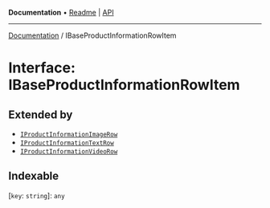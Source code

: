 **Documentation** • [Readme](../README.md) \| [API](../globals.md)

***

[Documentation](../README.md) / IBaseProductInformationRowItem

# Interface: IBaseProductInformationRowItem

## Extended by

- [`IProductInformationImageRow`](IProductInformationImageRow.md)
- [`IProductInformationTextRow`](IProductInformationTextRow.md)
- [`IProductInformationVideoRow`](IProductInformationVideoRow.md)

## Indexable

 \[`key`: `string`\]: `any`
